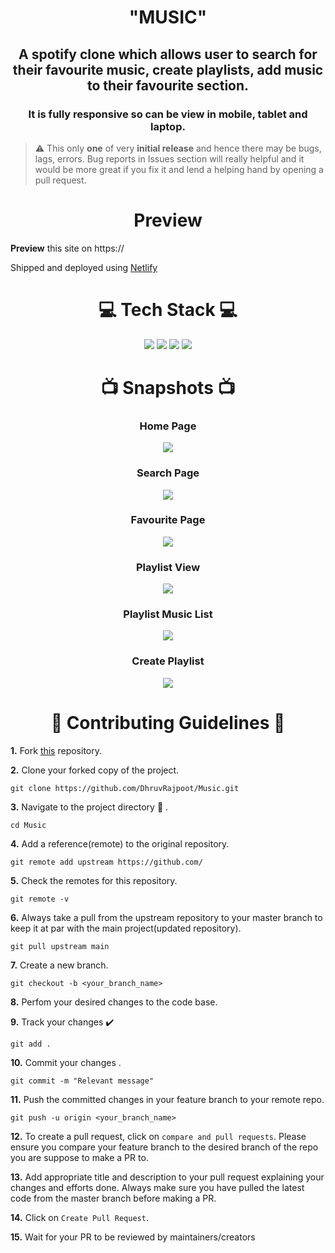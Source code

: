 <h1 align="center" > "MUSIC" </h1>
<h2 align="center"> A spotify clone which allows user to search for their favourite music, create playlists, add music to their favourite section. </h2>
<h3 align="center">It is fully responsive so can be view in mobile, tablet and laptop.</h3>

> ⚠️ This only **one** of very **__initial release__** and hence there may be bugs, lags, errors.
> Bug reports in Issues section will really helpful and it would be more great if you fix it and lend a helping hand by opening a pull request.

<div> <h1 align="center">  Preview </h1>
  <b>Preview</b> this site on https://
  
  Shipped and deployed using [Netlify](https://www.netlify.com/)
</div>

<div class="tech_stack"> <h1 align="center"> 💻 Tech Stack 💻</h1>
  <p align="center">
     <img src="https://img.shields.io/badge/-TypeScript-blue"/> 
    <img src="https://img.shields.io/badge/-React-blue"/>
    <img src="https://img.shields.io/badge/-Redux-blue"/>
    <img src="https://img.shields.io/badge/-React--router--dom-red"/>
  </p>
</div>


<div class="img" align="center" >
  <h1 align="center">📺 Snapshots 📺</h1>
  
  <h3 align="center">Home Page</h3>
  <p><img src="https://user-images.githubusercontent.com/96336670/232331727-06751df5-7605-479b-b128-cf746e9f36f0.png"/></p>
  
  <h3 align="center">Search Page</h3>
<p><img src="https://user-images.githubusercontent.com/96336670/232313712-fb1ab77c-aa4d-4483-8be0-1cbc33f73ff1.png"/></p>

  <h3 align="center">Favourite Page</h3>
   <p><img src="https://user-images.githubusercontent.com/96336670/232313392-41e98899-adb1-4975-b275-5103431771a1.png"/></p>

    
  <h3 align="center">Playlist View</h3>
<p><img src="https://user-images.githubusercontent.com/96336670/232313387-2f7de3ec-6b78-47ff-a7e5-ec204774e37c.png"/></p>


  <h3 align="center">Playlist Music List</h3>
 <p><img src="https://user-images.githubusercontent.com/96336670/232313379-8adb99fe-1947-4137-98f6-48270cbea373.png"/></p>

  <h3 align="center">Create Playlist</h3>
<p><img src="https://user-images.githubusercontent.com/96336670/232313372-d6c13cef-3ef7-474d-8fee-03b320017bee.png"/></p>

  </div>
  
<div class="contribute"> <h1 align="center"> 📌 Contributing Guidelines  📌</h1> 
  
**1.**  Fork [this]() repository.

**2.**  Clone your forked copy of the project.
```
git clone https://github.com/DhruvRajpoot/Music.git
```
**3.** Navigate to the project directory :file_folder: .
```
cd Music
```
**4.** Add a reference(remote) to the original repository.
```
git remote add upstream https://github.com/
```
**5.** Check the remotes for this repository.
```
git remote -v
```
**6.** Always take a pull from the upstream repository to your master branch to keep it at par with the main project(updated repository).
```
git pull upstream main
```
**7.** Create a new branch.
```
git checkout -b <your_branch_name>
```
**8.** Perfom your desired changes to the code base.


**9.** Track your changes :heavy_check_mark: 
```
git add . 
```
**10.** Commit your changes .
```
git commit -m "Relevant message"
```
**11.** Push the committed changes in your feature branch to your remote repo.
```
git push -u origin <your_branch_name>
```
**12.** To create a pull request, click on `compare and pull requests`. Please ensure you compare your feature branch to the desired branch of the repo you are suppose to make a PR to.

**13.** Add appropriate title and description to your pull request explaining your changes and efforts done. Always make sure you have pulled the latest code from the master branch before making a PR.

**14.** Click on `Create Pull Request`.
  
**15.** Wait for your PR to be reviewed by maintainers/creators

</div>
